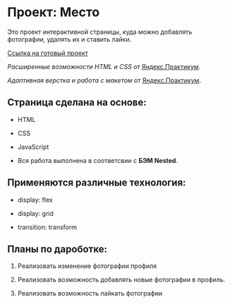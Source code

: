 # Проект: Место

Это проект интерактивной страницы, куда можно добавлять фотографии, удалять их и ставить лайки.

[Ссылка на готовый проект](https://akim262000.github.io/mesto/ "Я проект!")  

 

*Расширенные возможности HTML и CSS* от [Яндекс.Практикум](https://practicum.yandex.ru/).   

 

*Адаптивная верстка и работа с макетом* от [Яндекс.Практикум](https://practicum.yandex.ru/).  

 

## Cтраница сделана на основе:   

- HTML

- CSS

- JavaScript 

- Вся работа выполнена в соответсвии с **БЭМ Nested**.  

 ## Применяются различные технология:

* display: flex

* display: grid

* transition: transform


## Планы по дароботке:   

1. Реализовать изменение фотографии профиля   

2. Реализовать возможность добавлять новые фотографии в профиль.

3. Реализовать возможность лайкать фотографии